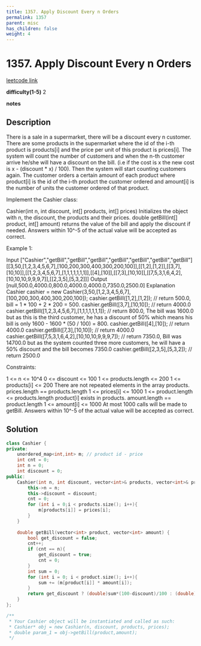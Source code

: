 ```yaml
---
title: 1357. Apply Discount Every n Orders
permalink: 1357
parent: misc
has_children: false
weight: 4
---
```

# 1357. Apply Discount Every n Orders
[leetcode link](https://leetcode.com/problems/apply-discount-every-n-orders/)

**difficulty(1-5)** 
2

**notes** 


## Description
There is a sale in a supermarket, there will be a discount every n customer.
There are some products in the supermarket where the id of the i-th product is products[i] and the price per unit of this product is prices[i].
The system will count the number of customers and when the n-th customer arrive he/she will have a discount on the bill. (i.e if the cost is x the new cost is x - (discount * x) / 100). Then the system will start counting customers again.
The customer orders a certain amount of each product where product[i] is the id of the i-th product the customer ordered and amount[i] is the number of units the customer ordered of that product.

Implement the Cashier class:

Cashier(int n, int discount, int[] products, int[] prices) Initializes the object with n, the discount, the products and their prices.
double getBill(int[] product, int[] amount) returns the value of the bill and apply the discount if needed. Answers within 10^-5 of the actual value will be accepted as correct.
 

Example 1:

Input
["Cashier","getBill","getBill","getBill","getBill","getBill","getBill","getBill"]
[[3,50,[1,2,3,4,5,6,7],[100,200,300,400,300,200,100]],[[1,2],[1,2]],[[3,7],[10,10]],[[1,2,3,4,5,6,7],[1,1,1,1,1,1,1]],[[4],[10]],[[7,3],[10,10]],[[7,5,3,1,6,4,2],[10,10,10,9,9,9,7]],[[2,3,5],[5,3,2]]]
Output
[null,500.0,4000.0,800.0,4000.0,4000.0,7350.0,2500.0]
Explanation
Cashier cashier = new Cashier(3,50,[1,2,3,4,5,6,7],[100,200,300,400,300,200,100]);
cashier.getBill([1,2],[1,2]);                        // return 500.0, bill = 1 * 100 + 2 * 200 = 500.
cashier.getBill([3,7],[10,10]);                      // return 4000.0
cashier.getBill([1,2,3,4,5,6,7],[1,1,1,1,1,1,1]);    // return 800.0, The bill was 1600.0 but as this is the third customer, he has a discount of 50% which means his bill is only 1600 - 1600 * (50 / 100) = 800.
cashier.getBill([4],[10]);                           // return 4000.0
cashier.getBill([7,3],[10,10]);                      // return 4000.0
cashier.getBill([7,5,3,1,6,4,2],[10,10,10,9,9,9,7]); // return 7350.0, Bill was 14700.0 but as the system counted three more customers, he will have a 50% discount and the bill becomes 7350.0
cashier.getBill([2,3,5],[5,3,2]);                    // return 2500.0
 

Constraints:

1 <= n <= 10^4
0 <= discount <= 100
1 <= products.length <= 200
1 <= products[i] <= 200
There are not repeated elements in the array products.
prices.length == products.length
1 <= prices[i] <= 1000
1 <= product.length <= products.length
product[i] exists in products.
amount.length == product.length
1 <= amount[i] <= 1000
At most 1000 calls will be made to getBill.
Answers within 10^-5 of the actual value will be accepted as correct.
## Solution
```c++
class Cashier {
private:
    unordered_map<int,int> m; // product id - price
    int cnt = 0;
    int n = 0;
    int discount = 0;
public:
    Cashier(int n, int discount, vector<int>& products, vector<int>& prices) {
        this->n = n;
        this->discount = discount;
        cnt = 0;
        for (int i = 0;i < products.size(); i++){
            m[products[i]] = prices[i];
        }
    }
    
    double getBill(vector<int> product, vector<int> amount) {
        bool get_discount = false;
        cnt++;
        if (cnt == n){
            get_discount = true;
            cnt = 0;
        }
        int sum = 0;
        for (int i = 0; i < product.size(); i++){
            sum += (m[product[i]] * amount[i]);            
        }
        return get_discount ? (double)sum*(100-discount)/100 : (double)sum;        
    }
};

/**
 * Your Cashier object will be instantiated and called as such:
 * Cashier* obj = new Cashier(n, discount, products, prices);
 * double param_1 = obj->getBill(product,amount);
 */
``` 

<!-- 
Default label
{: .label }

Blue label
{: .label .label-blue }

Stable
{: .label .label-green }

New release
{: .label .label-purple }

Coming soon
{: .label .label-yellow }

Deprecated
{: .label .label-red } -->
